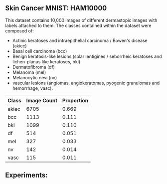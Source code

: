## Skin Cancer MNIST: HAM10000
This dataset contains 10,000 images of different dermastopic images with labels attached to them. The classes contained within the dataset were composed of:
* Actinic keratoses and intraepithelial carcinoma / Bowen's disease (akiec)
* Basal cell carcinoma (bcc) 
* Benign keratosis-like lesions (solar lentigines / seborrheic keratoses and lichen-planus like keratoses, bkl)
* Dermatofibroma (df)
* Melanoma (mel)
* Melanocytic nevi (nv) 
* vascular lesions (angiomas, angiokeratomas, pyogenic granulomas and hemorrhage, vasc). 


| Class    | Image Count| Proportion |
|----------|----------|----------|
| akiec  | 6705     | 0.669    |
| bcc   | 1113     |0.111     |
| bkl   | 1099    | 0.110   |
| df    | 514    | 0.051     |
| mel    | 327     | 0.033   |
| nv   | 142    |  0.014     |
| vasc    | 115     |0.011     |

## Experiments:
